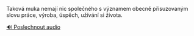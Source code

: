 
Taková muka nemají nic společného s významem obecně přisuzovaným slovu práce, výroba, úspěch, užívání si života.

[🔊 Poslechnout audio](/data/7-paragraphs/audio/chapter_35/para_013-Takov-muka-nemaj-nic-spolenho-s-vznamem-obecn.mp3)
